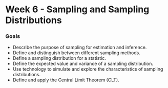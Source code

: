 # Week 6 - Sampling and Sampling Distributions

### Goals
- Describe the purpose of sampling for estimation and inference.
- Define and distinguish between different sampling methods.
- Define a sampling distribution for a statistic.
- Define the expected value and variance of a sampling distribution.
- Use technology to simulate and explore the characteristics of sampling distributions.
- Define and apply the Central Limit Theorem (CLT).
